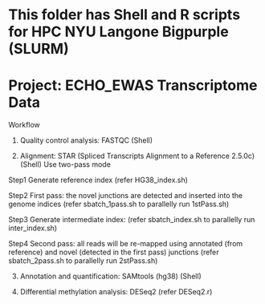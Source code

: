 # This folder has Shell and R scripts for HPC NYU Langone Bigpurple (SLURM)
# Project: ECHO_EWAS Transcriptome Data

Workflow
1.	Quality control analysis: FASTQC (Shell)

2.	Alignment: STAR (Spliced Transcripts Alignment to a Reference 2.5.0c) (Shell)
Use two-pass mode

Step1 Generate reference index (refer HG38_index.sh)

Step2 First pass: the novel junctions are detected and inserted into the genome indices (refer sbatch_1pass.sh to parallelly run 1stPass.sh)

Step3 Generate intermediate index: (refer sbatch_index.sh to parallelly run inter_index.sh)

Step4 Second pass: all reads will be re-mapped using annotated (from reference) and novel (detected in the first pass) junctions (refer sbatch_2pass.sh to parallelly run 2stPass.sh)

3.	Annotation and quantification: SAMtools (hg38) (Shell)

4.	Differential methylation analysis: DESeq2 (refer DESeq2.r)
